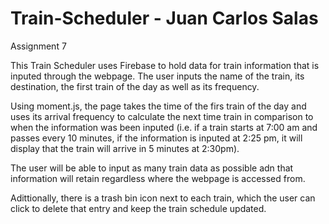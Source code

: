 # Train-Scheduler - Juan Carlos Salas
Assignment 7

This Train Scheduler uses Firebase to hold data for train information that is inputed through the webpage. The user inputs the name of the train, its destination, the first train of the day as well as its frequency.

Using moment.js, the page takes the time of the firs train of the day and uses its arrival frequency to calculate the next time train in comparison to when the information was been inputed (i.e. if a train starts at 7:00 am and passes every 10 minutes, if the information is inputed at 2:25 pm, it will display that the train will arrive in 5 minutes at 2:30pm).

The user will be able to input as many train data as possible adn that information will retain regardless where the webpage is accessed from. 

Adittionally, there is a trash bin icon next to each train, which the user can click to delete that entry and keep the train schedule updated.
